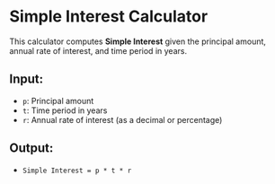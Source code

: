 # Simple Interest Calculator

This calculator computes **Simple Interest** given the principal amount, annual rate of interest, and time period in years.

## Input:
- `p`: Principal amount  
- `t`: Time period in years  
- `r`: Annual rate of interest (as a decimal or percentage)

## Output:
- `Simple Interest = p * t * r`

